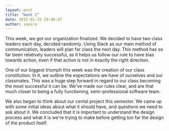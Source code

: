 ```yaml
---
layout: post
title: "Week 2"
date: 2015-01-25 19:49:47
author: samira
---
```


This week, we got our organization finalized. We decided to have two class leaders each day, decided randomly. Using Slack as our main method of communication, leaders will plan for class the next day. This method has so far been relatively successful, as it helps us follow our rule to have bias towards action, even if that action is not in exactly the right direction.

One of our biggest triumph this week was the creation of our class constitution. In it, we outline the expectations we have of ourselves and our classmates. This was a huge step forward in regard to our class becoming the most successful it can be. We've made our rules clear, and are that much closer to being a fully functioning, semi-professional software team.

We also began to think about our cental project this semester. We came up with some initial ideas about what it should have, and questions we need to ask about it. We concluded that it is important to understand the design process and what it is we're trying to make before getting too far the design of the product itself.